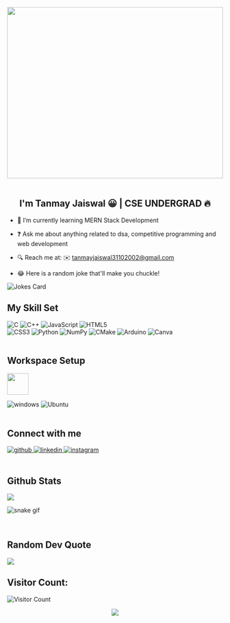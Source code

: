 <div align="center">
<img src="https://rishavanand.github.io/static/images/greetings.gif" align="center" style="height: 400px; width: 100%" />
</div> 
<br/>

## <div align="center">I'm Tanmay Jaiswal 😀 | CSE UNDERGRAD 🔥</div>  


- 🌱 I’m currently learning MERN Stack Development
  

- ❓ Ask me about anything related to dsa, competitive programming and web development  
  
  
- 🔍 Reach me at: ✉️ tanmayjaiswal31102002@gmail.com


- 😂 Here is a random joke that'll make you chuckle!

![Jokes Card](https://readme-jokes-8hatq8hxf.vercel.app/api?theme=watermelon&borderColor=%23D6DEEB&bgColor=%23011627)



## My Skill Set  
![C](https://img.shields.io/badge/c-%2300599C.svg?style=for-the-badge&logo=c&logoColor=white) ![C++](https://img.shields.io/badge/c++-%2300599C.svg?style=for-the-badge&logo=c%2B%2B&logoColor=white) ![JavaScript](https://img.shields.io/badge/javascript-%23323330.svg?style=for-the-badge&logo=javascript&logoColor=%23F7DF1E) ![HTML5](https://img.shields.io/badge/html5-%23E34F26.svg?style=for-the-badge&logo=html5&logoColor=white) <br/> ![CSS3](https://img.shields.io/badge/css3-%231572B6.svg?style=for-the-badge&logo=css3&logoColor=white) ![Python](https://img.shields.io/badge/python-3670A0?style=for-the-badge&logo=python&logoColor=ffdd54) ![NumPy](https://img.shields.io/badge/numpy-%23013243.svg?style=for-the-badge&logo=numpy&logoColor=white) ![CMake](https://img.shields.io/badge/CMake-%23008FBA.svg?style=for-the-badge&logo=cmake&logoColor=white) ![Arduino](https://img.shields.io/badge/-Arduino-00979D?style=for-the-badge&logo=Arduino&logoColor=white) ![Canva](https://img.shields.io/badge/Canva-%2300C4CC.svg?style=for-the-badge&logo=Canva&logoColor=white) 
</br>
</br>

##  Workspace Setup
<img src="https://www.notebookcheck.net/fileadmin/Notebooks/AMD/ryzen5_badge.jpg" width=50px height=50px>

![windows](https://img.shields.io/badge/Windows-0078D6?style=for-the-badge&logo=windows&logoColor=white)
![Ubuntu](https://img.shields.io/badge/Ubuntu-E95420?style=for-the-badge&logo=ubuntu&logoColor=white)
<br/>
<br/>


## Connect with me  
<a href="https://github.com/sequel-tj" target="_blank">
<img src=https://img.shields.io/badge/github-%2324292e.svg?&style=for-the-badge&logo=github&logoColor=white alt=github style="margin-bottom: 5px;" />
</a>

<a href="https://www.linkedin.com/in/tanmayjaiswal27748/" target="_blank">
<img src=https://img.shields.io/badge/linkedin-%231E77B5.svg?&style=for-the-badge&logo=linkedin&logoColor=white alt=linkedin style="margin-bottom: 5px;" />
</a>

<a href="https://www.instagram.com/tanmay_jaiswal__/" target="_blank">
<img src=https://img.shields.io/badge/instagram-%23000000.svg?&style=for-the-badge&logo=instagram&logoColor=white alt=instagram style="margin-bottom: 5px;" />
</a> 
<!-- <a href="https://www.facebook.com/tanmay_jaiswal/" target="_blank">
<img src=https://img.shields.io/badge/facebook-%232E87FB.svg?&style=for-the-badge&logo=facebook&logoColor=white alt=facebook style="margin-bottom: 5px;" />
</a> -->
 
<br/>  
<br/>


## Github Stats  
<!-- ![](https://github-readme-stats.vercel.app/api?username=sequel-tj&theme=dark&hide_border=false&include_all_commits=false&count_private=false)<br/> -->
![](https://github-readme-streak-stats.herokuapp.com/?user=sequel-tj&theme=dark&hide_border=false)<br/>
<!-- ![](https://github-readme-stats.vercel.app/api/top-langs/?username=sequel-tj&theme=dark&hide_border=false&include_all_commits=false&count_private=false&layout=compact) -->
![snake gif](https://github.com/sequel-tj/sequel-tj/blob/output/github-contribution-grid-snake.svg)

<br/>    

## Random Dev Quote
![](https://quotes-github-readme.vercel.app/api?type=horizontal&theme=radical)

## Visitor Count:
![Visitor Count](https://profile-counter.glitch.me/sequel-tj/count.svg)

<div align="center"><img src=http://ForTheBadge.com/images/badges/built-with-love.svg />
